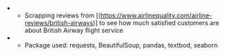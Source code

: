 - - Scrapping reviews from [(https://www.airlinequality.com/airline-reviews/british-airways)] to see how much satisfied customers are about British Airway flight service
- - Package used: requests, BeautifulSoup, pandas, textbod, seaborn

